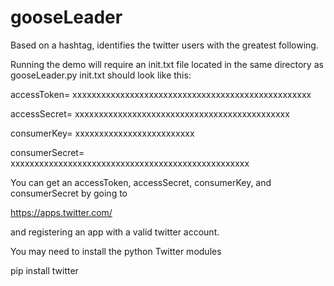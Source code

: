 # gooseLeader
Based on a hashtag, identifies the twitter users with the greatest following.

Running the demo will require an init.txt file located in the same directory as gooseLeader.py
init.txt should look like this:
             
accessToken= xxxxxxxxxxxxxxxxxxxxxxxxxxxxxxxxxxxxxxxxxxxxxxxxxx

accessSecret= xxxxxxxxxxxxxxxxxxxxxxxxxxxxxxxxxxxxxxxxxxxxx

consumerKey= xxxxxxxxxxxxxxxxxxxxxxxxx

consumerSecret= xxxxxxxxxxxxxxxxxxxxxxxxxxxxxxxxxxxxxxxxxxxxxxxxxx


You can get an accessToken, accessSecret, consumerKey, and consumerSecret by going to

https://apps.twitter.com/

and registering an app with a valid twitter account.

You may need to install the python Twitter modules

  pip install twitter
